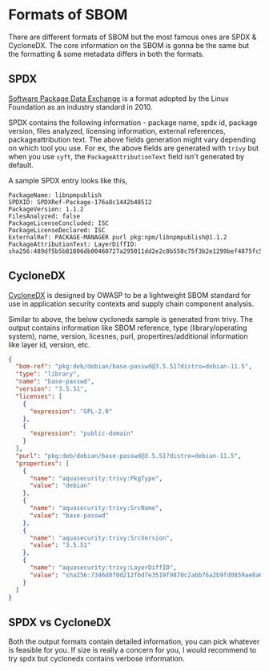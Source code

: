 # Formats of SBOM

There are different formats of SBOM but the most famous ones are SPDX & CycloneDX. The core information on the SBOM is gonna be the same but the formatting & some metadata differs in both the formats.

## SPDX

[Software Package Data Exchange](https://spdx.dev/) is a format adopted by the Linux Foundation as an industry standard in 2010.

SPDX contains the following information - package name, spdx id, package version, files analyzed, licensing information, external references, packageattribution text. The above fields generation might vary depending on which tool you use. For ex, the above fields are generated with `trivy` but when you use `syft`, the `PackageAttributionText` field isn't generated by default.

A sample SPDX entry looks like this,

```
PackageName: libnpmpublish
SPDXID: SPDXRef-Package-176a8c1442b48512
PackageVersion: 1.1.2
FilesAnalyzed: false
PackageLicenseConcluded: ISC
PackageLicenseDeclared: ISC
ExternalRef: PACKAGE-MANAGER purl pkg:npm/libnpmpublish@1.1.2
PackageAttributionText: LayerDiffID: sha256:489df5b5b81806db00460727a295011dd2e2c0b558c75f3b2e1299bef4875fc5
```

## CycloneDX

[CycloneDX](https://cyclonedx.org/) is designed by OWASP to be a lightweight SBOM standard for use in application security contexts and supply chain component analysis.

Similar to above, the below cyclonedx sample is generated from trivy. The output contains information like SBOM reference, type (library/operating system), name, version, licesnes, purl, propertires/additional information like layer id, version, etc.

```json
{
  "bom-ref": "pkg:deb/debian/base-passwd@3.5.51?distro=debian-11.5",
  "type": "library",
  "name": "base-passwd",
  "version": "3.5.51",
  "licenses": [
    {
      "expression": "GPL-2.0"
    },
    {
      "expression": "public-domain"
    }
  ],
  "purl": "pkg:deb/debian/base-passwd@3.5.51?distro=debian-11.5",
  "properties": [
    {
      "name": "aquasecurity:trivy:PkgType",
      "value": "debian"
    },
    {
      "name": "aquasecurity:trivy:SrcName",
      "value": "base-passwd"
    },
    {
      "name": "aquasecurity:trivy:SrcVersion",
      "value": "3.5.51"
    },
    {
      "name": "aquasecurity:trivy:LayerDiffID",
      "value": "sha256:7346d8f0d212fbd7e3519f9870c2abb76a2b9fd0859ae8a6b829cfb8659a0861"
    }
  ]
}
```

## SPDX vs CycloneDX

Both the output formats contain detailed information, you can pick whatever is feasible for you. If size is really a concern for you, I would recommend to try spdx but cyclonedx contains verbose information.

